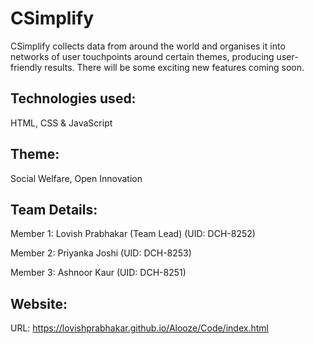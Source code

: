 # CSimplify
CSimplify collects data from around the world and organises it into networks of user touchpoints around certain themes, producing user-friendly results. There will be some exciting new features coming soon.

## Technologies used: 
HTML, CSS & JavaScript

## Theme:
Social Welfare, Open Innovation

## Team Details:
Member 1: Lovish Prabhakar (Team Lead) (UID: DCH-8252)

Member 2: Priyanka Joshi (UID: DCH-8253)

Member 3: Ashnoor Kaur (UID: DCH-8251)

## Website:
URL: https://lovishprabhakar.github.io/Alooze/Code/index.html
